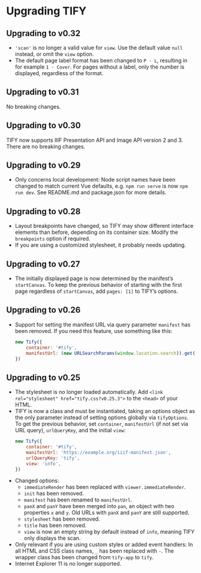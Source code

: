 # Upgrading TIFY

## Upgrading to v0.32

- `'scan'` is no longer a valid value for `view`. Use the default value `null` instead, or omit the `view` option.
- The default page label format has been changed to `P · L`, resulting in for example `1 · Cover`. For pages without a label, only the number is displayed, regardless of the format.

## Upgrading to v0.31

No breaking changes.

## Upgrading to v0.30

TIFY now supports IIIF Presentation API and Image API version 2 and 3. There are no breaking changes.

## Upgrading to v0.29

- Only concerns local development: Node script names have been changed to match current Vue defaults, e.g. `npm run serve` is now `npm run dev`. See README.md and package.json for more details.

## Upgrading to v0.28

- Layout breakpoints have changed, so TIFY may show different interface elements than before, depending on its container size. Modify the `breakpoints` option if required.
- If you are using a customized stylesheet, it probably needs updating.

## Upgrading to v0.27

- The initially displayed page is now determined by the manifest’s `startCanvas`. To keep the previous behavior of starting with the first page regardless of `startCanvas`, add `pages: [1]` to TIFY’s options.

## Upgrading to v0.26

- Support for setting the manifest URL via query parameter `manifest` has been removed. If you need this feature, use something like this:
	``` js
	new Tify({
		container: '#tify',
		manifestUrl: (new URLSearchParams(window.location.search)).get('manifest'),
	})
	```

## Upgrading to v0.25

- The stylesheet is no longer loaded automatically. Add `<link rel="stylesheet" href="tify.css?v0.25.3">` to the `<head>` of your HTML.
- TIFY is now a class and must be instantiated, taking an options object as the only parameter instead of setting options globally via `tifyOptions`. To get the previous behavior, set `container`, `manifestUrl` (if not set via URL query), `urlQueryKey`, and the initial `view`:
	``` js
	new Tify({
		container: '#tify',
		manifestUrl: 'https://example.org/iiif-manifest.json',
		urlQueryKey: 'tify',
		view: 'info',
	})
	```
- Changed options:
	- `immediateRender` has been replaced with `viewer.immediateRender`.
	- `init` has been removed.
	- `manifest` has been renamed to `manifestUrl`.
	- `panX` and `panY` have been merged into `pan`, an object with two properties `x` and `y`. Old URLs with `panX` and `panY` are still supported.
	- `stylesheet` has been removed.
	- `title` has been removed.
	- `view` is now an empty string by default instead of `info`, meaning TIFY only displays the scan.
- Only relevant if you are using custom styles or added event handlers: In all HTML and CSS class names, `_` has been replaced with `-`. The wrapper class has been changed from `tify-app` to `tify`.
- Internet Explorer 11 is no longer supported.
